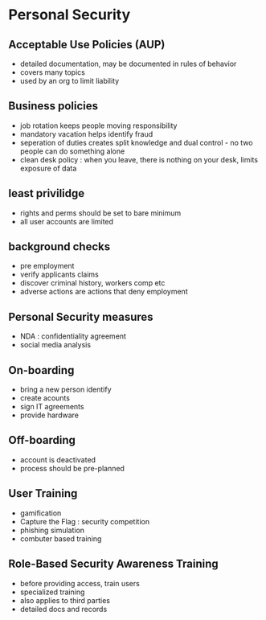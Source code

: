 # Personal Security

## Acceptable Use Policies (AUP)

- detailed documentation, may be documented in rules of behavior
- covers many topics
- used by an org to limit liability

## Business policies

- job rotation keeps people moving responsibility
- mandatory vacation helps identify fraud
- seperation of duties creates split knowledge and dual control - no two people can do something alone
- clean desk policy : when you leave, there is nothing on your desk, limits exposure of data

## least privilidge

- rights and perms should be set to bare minimum
- all user accounts are limited

## background checks

- pre employment
- verify applicants claims
- discover criminal history, workers comp etc
- adverse actions are actions that deny employment

## Personal Security measures

- NDA : confidentiality agreement
- social media analysis

## On-boarding

- bring a new person identify
- create acounts
- sign IT agreements
- provide hardware

## Off-boarding

- account is deactivated
- process should be pre-planned

## User Training

- gamification
- Capture the Flag : security competition
- phishing simulation
- combuter based training

## Role-Based Security Awareness Training

- before providing access, train users
- specialized training
- also applies to third parties
- detailed docs and records
